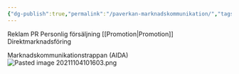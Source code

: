 ```yaml
---
{"dg-publish":true,"permalink":"/paverkan-marknadskommunikation/","tags":["industriellekonomi"]}
---
```



Reklam
PR
Personlig försäljning
[[Promotion\|Promotion]]
Direktmarknadsföring

Marknadskommunikationstrappan (AIDA)
![Pasted image 20211104101603.png](/img/user/images/Pasted%20image%2020211104101603.png)